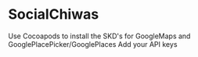 # SocialChiwas
Use Cocoapods to install the SKD's for GoogleMaps and GooglePlacePicker/GooglePlaces
Add your API keys